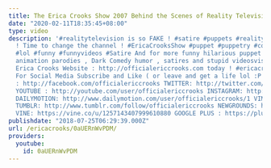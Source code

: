```yaml
---
title: The Erica Crooks Show 2007 Behind the Scenes of Reality Television
date: "2020-02-11T18:35:45+08:00"
type: video
description: '#realitytelevision is so FAKE ! #satire #puppets #realitytv #TVparody
  ! Time to change the channel ! #EricaCrooksShow #puppet #puppetry #comedy #humor
  #lol #funny #funnyvideos #Satire And for more funny hilarious puppet and cartoon
  animation parodies , Dark Comedy humor , satires and stupid videosvisit The Official
  Erica Crooks Website : http://officialericcrooks.com today ! #ericacrooks #officialericcrooks
  For Social Media Subscribe and Like ( or leave and get a life lol :P ) . FACEBOOK
  : http://facebook.com/officialericcrooks TWITTER: http://twitter.com/crooks_erica
  YOUTUBE : http://youtube.com/user/officialericcrooks INSTAGRAM: http://Instagram.com/officialericcrooks/
  DAILYMOTION: http://www.dailymotion.com/user/officialericcrooks/1 VIMEO: https://vimeo.com/officialericcrooks
  TUMBLR: http://www.tumblr.com/follow/officialericcrooks NEWGROUNDS: http://officialericcrooks.newgrounds.com
  VINE: https://vine.co/u/1257143407999610880 GOOGLE PLUS : https://plus.google.com/+Officialericcrooks'
publishdate: "2018-07-25T06:29:39.000Z"
url: /ericacrooks/0aUERnWvPDM/
providers:
  youtube:
    id: 0aUERnWvPDM
---
```

